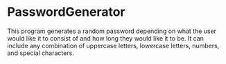 # PasswordGenerator

This program generates a random password depending on what the user would like it to consist of and how long they would like it to be. It can include any combination of uppercase letters, lowercase letters, numbers, and special characters.